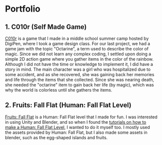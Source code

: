 # Portfolio

## 1. C010r (Self Made Game)
[C010r](https://drive.google.com/drive/folders/1YAG6f4t_sFetUVtUEmeTYol2bLsgFdTz?usp=sharing) is a game that I made in a middle school summer camp hosted by DigiPen, where I took a game design class. For our last project, we had a game jam with the topic "Octarine", a term used to describe the color of magic. Since we did not learn any complex coding, I settled upon doing a simple 2D action game where you gather items in the color of the rainbow. Although I did not have the time or knowledge to implement it, I did have a story in mind. The main character was a girl who was hospitalized due to some accident, and as she recovered, she was gaining back her memories and life through the items that she collected. Since she was nearing death, she needed the "octarine" item to gain back her life (by magic), which was why the world is colorless until she gathers the items. 

## 2. Fruits: Fall Flat (Human: Fall Flat Level)
[Fruits: Fall Flat](https://steamcommunity.com/sharedfiles/filedetails/?id=2675440078) is a Human: Fall Flat level that I made for fun. I was interested in using Unity and Blender, and so when I found the [tutorials on how to make a Human: Fall Flat Level](https://www.youtube.com/watch?v=ctr9Yi4D6is&t=1s), I wanted to do it myself too. I mostly used the assets provided by Human: Fall Flat, but I also made some assets in blender, such as the egg-shaped islands and fruits. 
